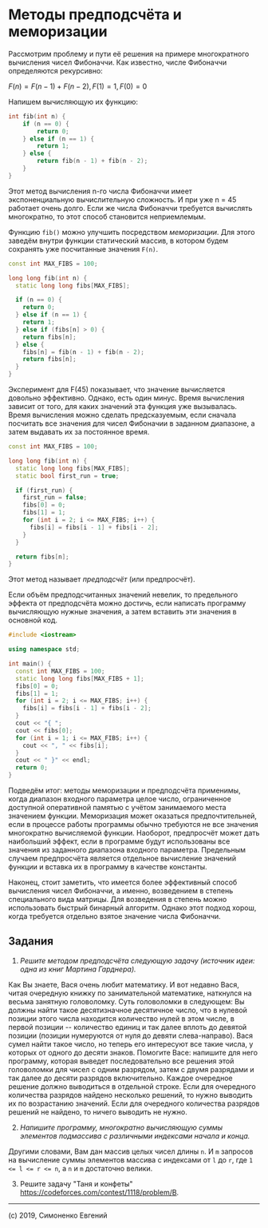 # Методы предподсчёта и меморизации

Рассмотрим проблему и пути её решения на примере многократного вычисления чисел Фибоначчи. Как известно,
числе Фибоначчи определяются рекурсивно:

$F(n) = F(n - 1) + F(n - 2), F(1) = 1, F(0) = 0$

Напишем вычисляющую их функцию:

``` c++
int fib(int n) {
    if (n == 0) {
        return 0;
    } else if (n == 1) {
        return 1;
    } else {
        return fib(n - 1) + fib(n - 2);
    }
}
```

Этот метод вычисления n-го числа Фибоначчи имеет экспоненциальную вычислительную сложность. И при уже n = 45
работает очень долго. Если же числа Фибоначчи требуется вычислять многократно, то этот способ становится неприемлемым.

Функцию `fib()` можно улучшить посредством _меморизации_. Для этого заведём внутри функции статический массив, в котором будем сохранять уже посчитанные значения `F(n)`.

``` c++
const int MAX_FIBS = 100;

long long fib(int n) {
  static long long fibs[MAX_FIBS];

  if (n == 0) {
    return 0;
  } else if (n == 1) {
    return 1;
  } else if (fibs[n] > 0) {
    return fibs[n];
  } else {
    fibs[n] = fib(n - 1) + fib(n - 2);
    return fibs[n];
  }
}
```

Эксперимент для F(45) показывает, что значение вычисляется довольно эффективно. Однако, есть один минус. Время
вычисления зависит от того, для каких значений эта функция уже вызывалась. Время вычисления можно сделать предсказуемым, если сначала посчитать все значения для чисел Фибоначии в заданном диапазоне, а затем выдавать
их за постоянное время.

``` c++
const int MAX_FIBS = 100;

long long fib(int n) {
  static long long fibs[MAX_FIBS];
  static bool first_run = true;

  if (first_run) {
    first_run = false;
    fibs[0] = 0;
    fibs[1] = 1;
    for (int i = 2; i <= MAX_FIBS; i++) {
      fibs[i] = fibs[i - 1] + fibs[i - 2];
    }
  }

  return fibs[n];
}
```

Этот метод называет _предподсчёт_ (или предпросчёт).

Если объём предподсчитанных значений невелик, то предельного эффекта от предподсчёта можно достичь, если
написать программу вычисляющую нужные значения, а затем вставить эти значения в основной код.

``` c++
#include <iostream>

using namespace std;

int main() {
  const int MAX_FIBS = 100;
  static long long fibs[MAX_FIBS + 1];
  fibs[0] = 0;
  fibs[1] = 1;
  for (int i = 2; i <= MAX_FIBS; i++) {
    fibs[i] = fibs[i - 1] + fibs[i - 2];
  }
  cout << "{ ";
  cout << fibs[0];
  for (int i = 1; i <= MAX_FIBS; i++) {
    cout << ", " << fibs[i];
  }
  cout << " }" << endl;
  return 0;
}
```

Подведём итог: методы меморизации и предподсчёта применимы, когда диапазон входного параметра целое число, 
ограниченное доступной оперативной памятью с учётом занимаемого места значением функции. Меморизация может
оказаться предпочтительней, если в процессе работы программы обычно требуются не все значения многократно
вычисляемой функции. Наоборот, предпросчёт может дать наибольший эффект, если в программе будут использованы
все значения из заданного диапазона входного параметра. Предельным случаем предпросчёта является отдельное
вычисление значений функции и вставка их в программу в качестве константы.

Наконец, стоит заметить, что имеется более эффективный способ вычисления чисел Фибоначчи, а именно, возведением
в степень специального вида матрицы. Для возведения в степень можно использовать быстрый бинарный алгоритм.
Однако этот подход хорош, когда требуется отдельно взятое значение числа Фибоначчи.

## Задания

1) _Решите методом предподсчёта следующую задачу (источник идеи: одна из книг Мартина Гарднера)._

Как Вы знаете, Вася очень любит математику. И вот недавно Вася, читая очередную книжку
по занимательной математике, наткнулся на весьма занятную головоломку. Суть головоломки
в следующем: Вы должны найти такое десятизначное десятичное число, что в нулевой
позиции этого числа находится количество нулей в этом числе, в первой позиции --
количество единиц и так далее вплоть до девятой позиции (позиции нумеруются от нуля до
девяти слева-направо). Вася сумел найти такое число, но теперь его интересуют все такие
числа, у которых от одного до десяти знаков. Помогите Васе: напишите для него программу,
которая выведет последовательно все решения этой головоломки для чисел с одним
разрядом, затем с двумя разрядами и так далее до десяти разрядов включительно. Каждое
очередное решение должно выводиться в отдельной строке. Если для очередного количества
разрядов найдено несколько решений, то нужно выводить их по возрастанию значений. Если
для очередного количества разрядов решений не найдено, то ничего выводить не нужно.

2) _Напишите программу, многократно вычисляющую суммы элементов подмассива с различными индексами начала и
конца._

Другими словами, Вам дан массив целых чисел длины `n`. И `m` запросов на вычисление суммы элементов массива с индексами от `l` до `r`, где `1 <= l <= r <= n`, а `n` и `m` достаточно велики.

3) Решите задачу "Таня и конфеты" <https://codeforces.com/contest/1118/problem/B>.

***

(c) 2019, Симоненко Евгений
